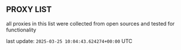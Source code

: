## PROXY LIST

all proxies in this list were collected from open sources and tested for functionality

last update: `2025-03-25 10:04:43.624274+00:00` UTC